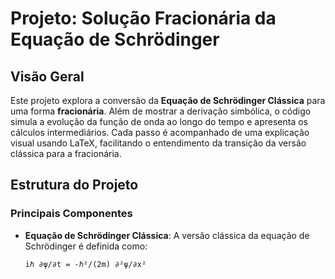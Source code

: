 # Projeto: Solução Fracionária da Equação de Schrödinger

## Visão Geral
Este projeto explora a conversão da **Equação de Schrödinger Clássica** para uma forma **fracionária**. Além de mostrar a derivação simbólica, o código simula a evolução da função de onda ao longo do tempo e apresenta os cálculos intermediários. Cada passo é acompanhado de uma explicação visual usando LaTeX, facilitando o entendimento da transição da versão clássica para a fracionária.

## Estrutura do Projeto

### Principais Componentes
- **Equação de Schrödinger Clássica**: A versão clássica da equação de Schrödinger é definida como:
  ```plaintext
  iℏ ∂ψ/∂t = -ℏ²/(2m) ∂²ψ/∂x²
